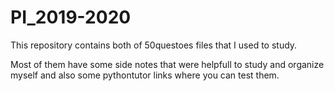 # PI_2019-2020

This repository contains both of 50questoes files that I used to study.

Most of them have some side notes that were helpfull to study and organize myself and also some pythontutor links where you can test them.

